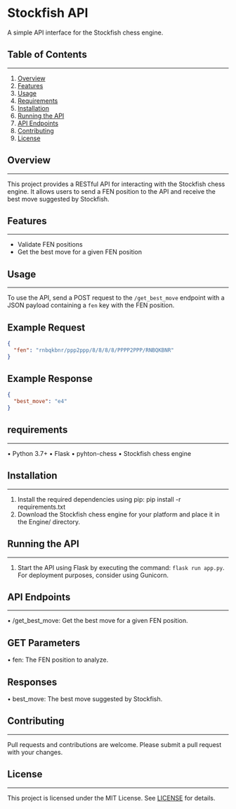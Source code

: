 # Stockfish API

A simple API interface for the Stockfish chess engine.

## Table of Contents
---------------------

1. [Overview](#overview)
2. [Features](#features)
3. [Usage](#usage)
4. [Requirements](#requirements)
5. [Installation](#installation)
6. [Running the API](#running-the-api)
7. [API Endpoints](#api-endpoints)
8. [Contributing](#contributing)
9. [License](#license)

## Overview
------------
This project provides a RESTful API for interacting with the Stockfish chess engine. It allows users to send a FEN position to the API and receive the best move suggested by Stockfish.

## Features
------------
* Validate FEN positions
* Get the best move for a given FEN position

## Usage
---------
To use the API, send a POST request to the `/get_best_move` endpoint with a JSON payload containing a `fen` key with the FEN position.

## Example Request

```json
{
  "fen": "rnbqkbnr/ppp2ppp/8/8/8/8/PPPP2PPP/RNBQKBNR"
}
```

## Example Response

```json
{
  "best_move": "e4"
}
```

## requirements
_________________
• Python 3.7+
• Flask
• pyhton-chess
• Stockfish chess engine

## Installation
_________________
1. Install the required dependencies using pip: pip install -r requirements.txt
2. Download the Stockfish chess engine for your platform and place it in the Engine/ directory.

## Running the API
___________________
1. Start the API using Flask by executing the command: `flask run app.py`. For deployment purposes, consider using Gunicorn.

## API Endpoints
------------------
• /get_best_move: Get the best move for a given FEN position.

## GET Parameters
• fen: The FEN position to analyze.

## Responses
• best_move: The best move suggested by Stockfish.

## Contributing
----------------
Pull requests and contributions are welcome. Please submit a pull request with your changes.

## License
-----------
This project is licensed under the MIT License. See [LICENSE](#license) for details.